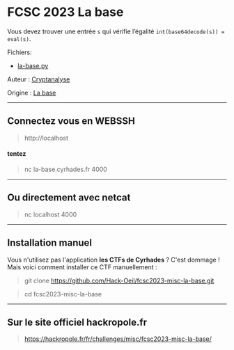 # FCSC 2023 La base

Vous devez trouver une entrée ```s``` qui vérifie l’égalité ```int(base64decode(s)) = eval(s)```.


Fichiers:
- [la-base.py](la-base.py)


Auteur : [Cryptanalyse](https://x.com/Cryptanalyse)

Origine : [La base](https://hackropole.fr/fr/challenges/misc/fcsc2023-misc-la-base/)


-----------

## Connectez vous en WEBSSH
> http://localhost

#### tentez 
> nc la-base.cyrhades.fr 4000

-----------

## Ou directement avec netcat
> nc localhost 4000


-----------


## Installation manuel
Vous n'utilisez pas l'application **les CTFs de Cyrhades** ? C'est dommage !
Mais voici comment installer ce CTF manuellement :

> git clone https://github.com/Hack-Oeil/fcsc2023-misc-la-base.git

> cd fcsc2023-misc-la-base


-----------


## Sur le site officiel hackropole.fr
> https://hackropole.fr/fr/challenges/misc/fcsc2023-misc-la-base/